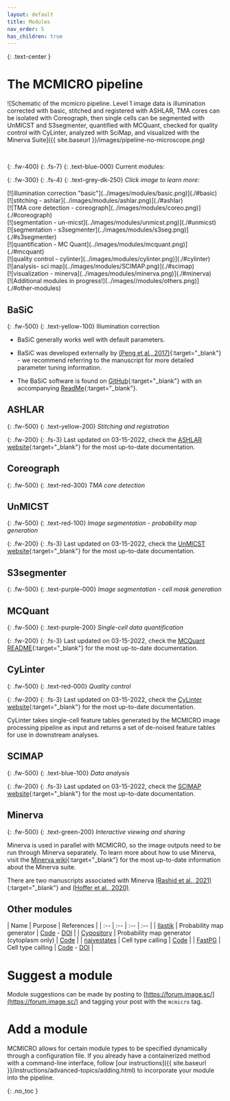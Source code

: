 ```yaml
---
layout: default
title: Modules
nav_order: 5
has_children: true
---
```

{: .text-center }
# The MCMICRO pipeline

![Schematic of the mcmicro pipeline. Level 1 image data is illumination corrected with basic, stitched and registered with ASHLAR, TMA cores can be isolated with Coreograph, then single cells can be segmented with UnMICST and S3segmenter, quantified with MCQuant, checked for quality control with CyLinter, analyzed with SciMap, and visualized with the Minerva Suite]({{ site.baseurl }}/images/pipeline-no-microscope.png)

<br>

{: .fw-400}
{: .fs-7}
{: .text-blue-000}
Current modules:

{: .fw-300}
{: .fs-4}
{: .text-grey-dk-250}
 *Click image to learn more:*
<div class="row">
	
<div class="col-xs-3 col-sm-2">
<div markdown="1">
[![illumination correction "basic"](../images/modules/basic.png)](./#basic)
</div>
</div>

<div class="col-xs-3 col-sm-2">
<div markdown="1">
[![stitching - ashlar](../images/modules/ashlar.png)](./#ashlar)
</div>
</div>

<div class="col-xs-3 col-sm-2">
<div markdown="1">
[![TMA core detection - coreograph](../images/modules/coreo.png)](./#coreograph)
</div>
</div>

<div class="col-xs-3 col-sm-2">
<div markdown="1">
[![segmentation - un-micst](../images/modules/unmicst.png)](./#unmicst)
</div>
</div>
	
<div class="col-xs-3 col-sm-2">
<div markdown="1">
[![segmentation - s3segmenter](../images/modules/s3seg.png)](./#s3segmenter)
</div>
</div>
	
<div class="col-xs-3 col-sm-2">
<div markdown="1">
[![quantification - MC Quant](../images/modules/mcquant.png)](./#mcquant)
</div>
</div>
	
<div class="col-xs-3 col-sm-2">
<div markdown="1">
[![quality control - cylinter](../images/modules/cylinter.png)](./#cylinter)
</div>
</div>
	
<div class="col-xs-3 col-sm-2">
<div markdown="1">
[![analysis- sci map](../images/modules/SCIMAP.png)](./#scimap)
</div>
</div>
	
<div class="col-xs-3 col-sm-2">
<div markdown="1">
[![visualization - minerva](../images/modules/minerva.png)](./#minerva)
</div>
</div>

<div class="col-xs-3 col-sm-2">
<div markdown="1">
[![Additional modules in progress!](../images//modules/others.png)](./#other-modules)
</div>
</div>
	
</div><!-- end grid -->

## BaSiC
{: .fw-500}
{: .text-yellow-100}
Illumination correction

* BaSiC generally works well with default parameters.

* BaSiC was developed externally by [(Peng et al., 2017)](https://doi.org/10.1038/ncomms14836){:target="_blank"} - we recommend referring to the manuscript for more detailed parameter tuning information. 

* The BaSiC software is found on [GitHub](https://github.com/labsyspharm/basic-illumination){:target="_blank"} with an accompanying [ReadMe](https://github.com/labsyspharm/basic-illumination#running-as-a-docker-container){:target="_blank"}. 

## ASHLAR
{: .fw-500}
{: .text-yellow-200}
*Stitching and registration*

{: .fw-200}
{: .fs-3}
Last updated on 03-15-2022, check the [ASHLAR website](https://labsyspharm.github.io/ashlar){:target="_blank"} for the most up-to-date documentation.

## Coreograph
{: .fw-500}
{: .text-red-300}
*TMA core detection*


## UnMICST
{: .fw-500}
{: .text-red-100}
*Image segmentation - probability map generation*

{: .fw-200}
{: .fs-3}
Last updated on 03-15-2022, check the [UnMICST website](https://labsyspharm.github.io/UnMICST-info/){:target="_blank"} for the most up-to-date documentation.


## S3segmenter
{: .fw-500}
{: .text-purple-000}
*Image segmentation - cell mask generation*


## MCQuant
{: .fw-500}
{: .text-purple-200}
*Single-cell data quantification*

{: .fw-200}
{: .fs-3}
Last updated on 03-15-2022, check the [MCQuant README](https://github.com/labsyspharm/quantification#single-cell-quantification){:target="_blank"} for the most up-to-date documentation.

## CyLinter
{: .fw-500}
{: .text-red-000}
*Quality control*

{: .fw-200}
{: .fs-3}
Last updated on 03-15-2022, check the [CyLinter website](https://labsyspharm.github.io/cylinter/){:target="_blank"} for the most up-to-date documentation.

CyLinter takes single-cell feature tables generated by the MCMICRO image processing pipeline as input and returns a set of de-noised feature tables for use in downstream analyses. 

## SCIMAP
{: .fw-500}
{: .text-blue-100}
*Data analysis*

{: .fw-200}
{: .fs-3}
Last updated on 03-15-2022, check the [SCIMAP website](https://scimap.xyz){:target="_blank"} for the most up-to-date documentation.

## Minerva
{: .fw-500}
{: .text-green-200}
*Interactive viewing and sharing*

Minerva is used in parallel with MCMICRO, so the image outputs need to be run through Minerva separately. To learn more about how to use Minerva, visit the [Minerva wiki](https://github.com/labsyspharm/minerva-story/wiki){:target="_blank"} for the most up-to-date information about the Minerva suite.

There are two manuscripts associated with Minerva [(Rashid et al., 2021)](https://doi.org/10.1038/s41551-021-00789-8){:target="_blank"} and [(Hoffer et al., 2020)](https://doi.org/10.21105/joss.02579). 

## Other modules

| Name | Purpose | References |
| :-- | :-- | :-- | :-- |
| [Ilastik](./other.html#ilastik) | Probability map generator | [Code](https://github.com/labsyspharm/mcmicro-ilastik) - [DOI](https://doi.org/10.1038/s41592-019-0582-9) |
| [Cypository](./other.html#ilastik) | Probability map generator (cytoplasm only) | [Code](https://github.com/HMS-IDAC/Cypository) |
| [naivestates](./other.html#naivestates) | Cell type calling | [Code](https://github.com/labsyspharm/naivestates) |
| [FastPG](./other.html#fastpg) | Cell type calling | [Code](https://github.com/labsyspharm/celluster) - [DOI](https://www.biorxiv.org/content/10.1101/2020.06.19.159749v2) |


# Suggest a module

Module suggestions can be made by posting to [https://forum.image.sc/](https://forum.image.sc/) and tagging your post with the `mcmicro` tag.

# Add a module

MCMICRO allows for certain module types to be specified dynamically through a configuration file. If you already have a containerized method with a command-line interface, follow [our instructions]({{ site.baseurl }}/instructions/advanced-topics/adding.html) to incorporate your module into the pipeline.

{: .no_toc }
